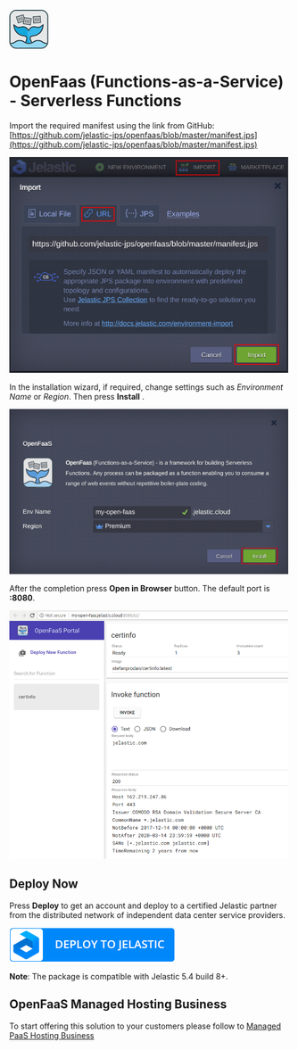 ![OpenFaaS Logo](./images/openfaas-logo.png) 

# OpenFaas (Functions-as-a-Service) - Serverless Functions

Import the required manifest using the link from GitHub:
[https://github.com/jelastic-jps/openfaas/blob/master/manifest.jps](https://github.com/jelastic-jps/openfaas/blob/master/manifest.jps)


<p align="left"> 
<img src="./images/import.png" width="500">
</p>

In the installation wizard, if required, change settings such as *Environment Name* or *Region*. Then press __Install__ .

<p align="left"> 
<img src="./images/openfaas-installation-wizard.png" width="500">
</p>

After the completion press __Open in Browser__ button. The default port is __:8080__.  

<p align="left"> 
<img src="./images/openfaas-ui.png" width="500">
</p>

## Deploy Now

Press __Deploy__ to get an account and deploy to a certified Jelastic partner from the distributed network of independent data center service providers. 

[![Deploy](https://github.com/jelastic-jps/git-push-deploy/raw/master/images/deploy-to-jelastic.png)](https://jelastic.com/install-application/?manifest=https://raw.githubusercontent.com/jelastic-jps/openfaas/master/manifest.jps) 

**Note**: The package is compatible with Jelastic 5.4 build 8+. 

## OpenFaaS Managed Hosting Business

To start offering this solution to your customers please follow to [Managed PaaS Hosting Business](https://jelastic.com/apaas/) 
